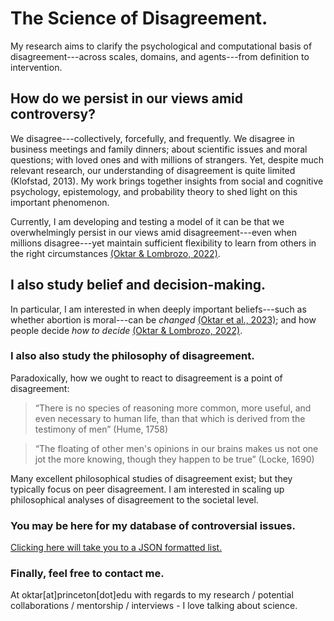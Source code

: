 # The Science of Disagreement.
My research aims to clarify the psychological and computational basis of disagreement---across scales, domains, and agents---from definition to intervention.

## How do we persist in our views amid controversy?
We disagree---collectively, forcefully, and frequently. We disagree in business meetings and family dinners; about scientific issues and moral questions; with loved ones and with millions of strangers. Yet, despite much relevant research, our understanding of disagreement is quite limited (Klofstad, 2013). My work brings together insights from social and cognitive psychology, epistemology, and probability theory to shed light on this important phenomenon.

Currently, I am developing and testing a model of it can be that we overwhelmingly persist in our views amid disagreement---even when millions disagree---yet maintain sufficient flexibility to learn from others in the right circumstances [(Oktar & Lombrozo, 2022)](https://escholarship.org/uc/item/3380n01h).  

## I also study belief and decision-making. 
In particular, I am interested in when deeply important beliefs---such as whether abortion is moral---can be _changed_ [(Oktar et al., 2023)](https://doi.org/10.1016/j.cognition.2023.105434); and 
how people decide _how to decide_ [(Oktar & Lombrozo, 2022)](https://www.sciencedirect.com/science/article/pii/S0010027722000099).

### I also also study the philosophy of disagreement.
Paradoxically, how we ought to react to disagreement is a point of disagreement: 
> “There is no species of reasoning more common, more useful, and even necessary to human life, than that which is derived from the testimony of men” (Hume, 1758)

> “The floating of other men's opinions in our brains makes us not one jot the more knowing, though they happen to be true” (Locke, 1690)

Many excellent philosophical studies of disagreement exist; but they typically focus on peer disagreement. I am interested in scaling up philosophical analyses of disagreement to the societal level.

### You may be here for my database of controversial issues.
[Clicking here will take you to a JSON formatted list.](https://github.com/keremoktar/disagreement_statsampling/blob/main/issues.js) 

### Finally, feel free to contact me.
At oktar[at]princeton[dot]edu with regards to my research / potential collaborations / mentorship / interviews - I love talking about science.
